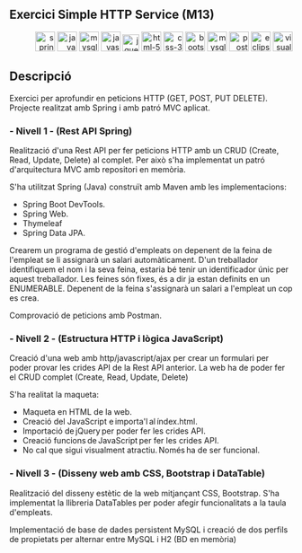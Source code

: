 ## Exercici Simple HTTP Service (M13)

<p align="right">
  <img src="https://github.com/GerardPuigl/TechnologyStackIcons/blob/main/Logos/spring-long.svg" title="spring-long" alt="spring-long" height="35px"/>
  <img src="https://github.com/GerardPuigl/TechnologyStackIcons/blob/main/Logos/java.svg" title="java" alt="java" height="35px"/>
  <img src="https://github.com/GerardPuigl/TechnologyStackIcons/blob/main/Logos/mysql.svg" title="mysql" alt="mysql" height="35px"/>
  <img src="https://github.com/GerardPuigl/TechnologyStackIcons/blob/main/Logos/javascript.svg" title="javascript" alt="javascript" height="35px"/>
  <img src="https://github.com/GerardPuigl/TechnologyStackIcons/blob/main/Logos/jquery.svg" title="jquery" alt="jquery" height="30px"/>
  <img src="https://github.com/GerardPuigl/TechnologyStackIcons/blob/main/Logos/html-5.svg" title="html-5" alt="html-5" height="35px"/>
  <img src="https://github.com/GerardPuigl/TechnologyStackIcons/blob/main/Logos/css-3.svg" title="css-3" alt="css-3" height="35px"/>
  <img src="https://github.com/GerardPuigl/TechnologyStackIcons/blob/main/Logos/bootstrap.svg" title="bootstrap" alt="bootstrap" height="35px"/>
  <img src="https://github.com/GerardPuigl/TechnologyStackIcons/blob/main/Logos/datatables.png" title="mysql" alt="mysql" height="35px"/>
  <img src="https://github.com/GerardPuigl/TechnologyStackIcons/blob/main/Logos/postman.svg" title="postman" alt="postman" height="35px"/>
  <img src="https://github.com/GerardPuigl/TechnologyStackIcons/blob/main/Logos/eclipse.svg" title="eclipse" alt="eclipse" height="35px"/>
  <img src="https://github.com/GerardPuigl/TechnologyStackIcons/blob/main/Logos/visual-studio-code.svg" title="visual-studio-code" alt="visual-studio-code" height="35px"/>
</p>

## Descripció

Exercici per aprofundir en peticions HTTP (GET, POST, PUT DELETE). Projecte realitzat amb Spring i amb patró MVC aplicat.

### - Nivell 1 - (Rest API Spring)

Realització d'una Rest API per fer peticions HTTP amb un CRUD (Create, Read, Update, Delete) al complet. Per això s'ha implementat un patró d'arquitectura MVC amb repositori en memòria.

S'ha utilitzat Spring (Java) construït amb Maven amb les implementacions:
- Spring Boot DevTools.
- Spring Web.
- Thymeleaf
- Spring Data JPA.

Crearem un programa de gestió d'empleats on depenent de la feina de l'empleat se li assignarà un salari automàticament. D'un treballador identifiquem el nom i la seva feina, estaria bé tenir un identificador únic per aquest treballador. Les feines són fixes, és a dir ja estan definits en un ENUMERABLE. Depenent de la feina s'assignarà un salari a l'empleat un cop es crea.

Comprovació de peticions amb Postman. 

### - Nivell 2 - (Estructura HTTP i lògica JavaScript)

Creació d'una web amb http/javascript/ajax per crear un formulari per poder provar les crides API de la Rest API anterior.
La web ha de poder fer el CRUD complet (Create, Read, Update, Delete) 

S'ha realitat la maqueta:
- Maqueta en HTML de la web. 
- Creació del JavaScript e importa'l al índex.html. 
- Importació de jQuery per poder fer les crides API.
- Creació funcions de JavaScript per fer les crides API. 
- No cal que sigui visualment atractiu. Només ha de ser funcional. 


### - Nivell 3 - (Disseny web amb CSS, Bootstrap i DataTable)

Realització del disseny estètic de la web mitjançant CSS, Bootstrap. S'ha implementat la llibreria DataTables per poder afegir funcionalitats a la taula d'empleats.

Implementació de base de dades persistent MySQL i creació de dos perfils de propietats per alternar entre MySQL i H2 (BD en memòria)

